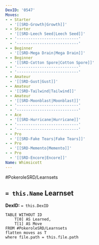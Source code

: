```yaml
---
DexID: '0547'
Moves:
- - Starter
  - '[[SRD-Growth|Growth]]'
- - Starter
  - '[[SRD-Leech Seed|Leech Seed]]'
- - '---------------------------'
  - '---------------------------'
- - Beginner
  - '[[SRD-Mega Drain|Mega Drain]]'
- - Beginner
  - '[[SRD-Cotton Spore|Cotton Spore]]'
- - '---------------------------'
  - '---------------------------'
- - Amateur
  - '[[SRD-Gust|Gust]]'
- - Amateur
  - '[[SRD-Tailwind|Tailwind]]'
- - Amateur
  - '[[SRD-Moonblast|Moonblast]]'
- - '---------------------------'
  - '---------------------------'
- - Ace
  - '[[SRD-Hurricane|Hurricane]]'
- - '---------------------------'
  - '---------------------------'
- - Pro
  - '[[SRD-Fake Tears|Fake Tears]]'
- - Pro
  - '[[SRD-Memento|Memento]]'
- - Pro
  - '[[SRD-Encore|Encore]]'
Name: Whimsicott
---
```


#PokeroleSRD/Learnsets

## `= this.Name` Learnset

**DexID:** `= this.DexID`

```dataview
TABLE WITHOUT ID
    T[0] AS Learned,
    T[1] AS Move
FROM #PokeroleSRD/Learnsets
flatten moves as T
where file.path = this.file.path
```
